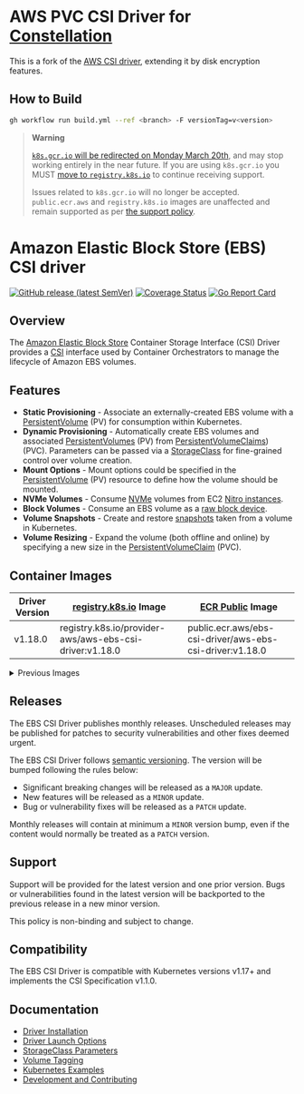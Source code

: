 # AWS PVC CSI Driver for [Constellation](https://github.com/edgelesssys/constellation)

This is a fork of the [AWS CSI driver](https://github.com/kubernetes-sigs/aws-ebs-csi-driver), extending it by disk encryption features.

## How to Build

```bash
gh workflow run build.yml --ref <branch> -F versionTag=v<version>
```

> **Warning**
>
> [`k8s.gcr.io` will be redirected on Monday March 20th](https://kubernetes.io/blog/2023/03/10/image-registry-redirect/), and may stop working entirely in the near future. If you are using `k8s.gcr.io` you MUST [move to `registry.k8s.io`](https://kubernetes.io/blog/2023/02/06/k8s-gcr-io-freeze-announcement/) to continue receiving support.
>
> Issues related to `k8s.gcr.io` will no longer be accepted. `public.ecr.aws` and `registry.k8s.io` images are unaffected and remain supported as per [the support policy](https://github.com/kubernetes-sigs/aws-ebs-csi-driver#support).

# Amazon Elastic Block Store (EBS) CSI driver
[![GitHub release (latest SemVer)](https://img.shields.io/github/v/release/kubernetes-sigs/aws-ebs-csi-driver)](https://github.com/kubernetes-sigs/aws-ebs-csi-driver/releases)
[![Coverage Status](https://coveralls.io/repos/github/kubernetes-sigs/aws-ebs-csi-driver/badge.svg?branch=master)](https://coveralls.io/github/kubernetes-sigs/aws-ebs-csi-driver?branch=master)
[![Go Report Card](https://goreportcard.com/badge/github.com/kubernetes-sigs/aws-ebs-csi-driver)](https://goreportcard.com/report/github.com/kubernetes-sigs/aws-ebs-csi-driver)

## Overview

The [Amazon Elastic Block Store](https://aws.amazon.com/ebs/) Container Storage Interface (CSI) Driver provides a [CSI](https://github.com/container-storage-interface/spec/blob/master/spec.md) interface used by Container Orchestrators to manage the lifecycle of Amazon EBS volumes.

## Features
* **Static Provisioning** - Associate an externally-created EBS volume with a [PersistentVolume](https://kubernetes.io/docs/concepts/storage/persistent-volumes/) (PV) for consumption within Kubernetes.
* **Dynamic Provisioning** - Automatically create EBS volumes and associated [PersistentVolumes](https://kubernetes.io/docs/concepts/storage/persistent-volumes/) (PV) from [PersistentVolumeClaims](https://kubernetes.io/docs/concepts/storage/persistent-volumes/#dynamic)) (PVC). Parameters can be passed via a [StorageClass](https://kubernetes.io/docs/concepts/storage/storage-classes/#the-storageclass-resource) for fine-grained control over volume creation.
* **Mount Options** - Mount options could be specified in the [PersistentVolume](https://kubernetes.io/docs/concepts/storage/persistent-volumes/) (PV) resource to define how the volume should be mounted.
* **NVMe Volumes** - Consume [NVMe](https://docs.aws.amazon.com/AWSEC2/latest/UserGuide/nvme-ebs-volumes.html) volumes from EC2 [Nitro instances](https://docs.aws.amazon.com/AWSEC2/latest/UserGuide/instance-types.html#ec2-nitro-instances).
* **Block Volumes** - Consume an EBS volume as a [raw block device](https://kubernetes-csi.github.io/docs/raw-block.html).
* **Volume Snapshots** - Create and restore [snapshots](https://kubernetes.io/docs/concepts/storage/volume-snapshots/) taken from a volume in Kubernetes.
* **Volume Resizing** - Expand the volume (both offline and online) by specifying a new size in the [PersistentVolumeClaim](https://kubernetes.io/docs/concepts/storage/persistent-volumes/#expanding-persistent-volumes-claims) (PVC).

## Container Images

| Driver Version | [registry.k8s.io](https://kubernetes.io/blog/2022/11/28/registry-k8s-io-faster-cheaper-ga/) Image | [ECR Public](https://gallery.ecr.aws/ebs-csi-driver/aws-ebs-csi-driver) Image |
|----------------|---------------------------------------------------------------------------------------------------|-------------------------------------------------------------------------------|
| v1.18.0        | registry.k8s.io/provider-aws/aws-ebs-csi-driver:v1.18.0                                           | public.ecr.aws/ebs-csi-driver/aws-ebs-csi-driver:v1.18.0                      |

<details>
<summary>Previous Images</summary>

| Driver Version | [registry.k8s.io](https://kubernetes.io/blog/2022/11/28/registry-k8s-io-faster-cheaper-ga/) Image | [ECR Public](https://gallery.ecr.aws/ebs-csi-driver/aws-ebs-csi-driver) Image |
|----------------|---------------------------------------------------------------------------------------------------|-------------------------------------------------------------------------------|
| v1.17.0        | registry.k8s.io/provider-aws/aws-ebs-csi-driver:v1.17.0                                           | public.ecr.aws/ebs-csi-driver/aws-ebs-csi-driver:v1.17.0                      |
| v1.16.1        | registry.k8s.io/provider-aws/aws-ebs-csi-driver:v1.16.1                                           | public.ecr.aws/ebs-csi-driver/aws-ebs-csi-driver:v1.16.1                      |
| v1.16.0        | registry.k8s.io/provider-aws/aws-ebs-csi-driver:v1.16.0                                           | public.ecr.aws/ebs-csi-driver/aws-ebs-csi-driver:v1.16.0                      |
| v1.15.1        | registry.k8s.io/provider-aws/aws-ebs-csi-driver:v1.15.1                                           | public.ecr.aws/ebs-csi-driver/aws-ebs-csi-driver:v1.15.1                      |
| v1.15.0        | registry.k8s.io/provider-aws/aws-ebs-csi-driver:v1.15.0                                           | public.ecr.aws/ebs-csi-driver/aws-ebs-csi-driver:v1.15.0                      |
| v1.14.1        | registry.k8s.io/provider-aws/aws-ebs-csi-driver:v1.14.1                                           | public.ecr.aws/ebs-csi-driver/aws-ebs-csi-driver:v1.14.1                      |
| v1.14.0        | registry.k8s.io/provider-aws/aws-ebs-csi-driver:v1.14.0                                           | public.ecr.aws/ebs-csi-driver/aws-ebs-csi-driver:v1.14.0                      |
| v1.13.0        | registry.k8s.io/provider-aws/aws-ebs-csi-driver:v1.13.0                                           | public.ecr.aws/ebs-csi-driver/aws-ebs-csi-driver:v1.13.0                      |
| v1.12.1        | registry.k8s.io/provider-aws/aws-ebs-csi-driver:v1.12.1                                           | public.ecr.aws/ebs-csi-driver/aws-ebs-csi-driver:v1.12.1                      |
| v1.12.0        | registry.k8s.io/provider-aws/aws-ebs-csi-driver:v1.12.0                                           | public.ecr.aws/ebs-csi-driver/aws-ebs-csi-driver:v1.12.0                      |
| v1.11.5        | registry.k8s.io/provider-aws/aws-ebs-csi-driver:v1.11.5                                           | public.ecr.aws/ebs-csi-driver/aws-ebs-csi-driver:v1.11.5                      |
| v1.11.4        | registry.k8s.io/provider-aws/aws-ebs-csi-driver:v1.11.4                                           | public.ecr.aws/ebs-csi-driver/aws-ebs-csi-driver:v1.11.4                      |
| v1.11.3        | registry.k8s.io/provider-aws/aws-ebs-csi-driver:v1.11.3                                           | public.ecr.aws/ebs-csi-driver/aws-ebs-csi-driver:v1.11.3                      |
| v1.11.2        | registry.k8s.io/provider-aws/aws-ebs-csi-driver:v1.11.2                                           | public.ecr.aws/ebs-csi-driver/aws-ebs-csi-driver:v1.11.2                      |
| v1.10.0        | registry.k8s.io/provider-aws/aws-ebs-csi-driver:v1.10.0                                           | public.ecr.aws/ebs-csi-driver/aws-ebs-csi-driver:v1.10.0                      |
| v1.9.0         | registry.k8s.io/provider-aws/aws-ebs-csi-driver:v1.9.0                                            | public.ecr.aws/ebs-csi-driver/aws-ebs-csi-driver:v1.9.0                       |
| v1.8.0         | registry.k8s.io/provider-aws/aws-ebs-csi-driver:v1.8.0                                            | public.ecr.aws/ebs-csi-driver/aws-ebs-csi-driver:v1.8.0                       |
| v1.7.0         | registry.k8s.io/provider-aws/aws-ebs-csi-driver:v1.7.0                                            | public.ecr.aws/ebs-csi-driver/aws-ebs-csi-driver:v1.7.0                       |
| v1.6.2         | registry.k8s.io/provider-aws/aws-ebs-csi-driver:v1.6.2                                            | public.ecr.aws/ebs-csi-driver/aws-ebs-csi-driver:v1.6.2                       |
| v1.6.1         | registry.k8s.io/provider-aws/aws-ebs-csi-driver:v1.6.1                                            | public.ecr.aws/ebs-csi-driver/aws-ebs-csi-driver:v1.6.1                       |
| v1.6.0         | registry.k8s.io/provider-aws/aws-ebs-csi-driver:v1.6.0                                            | public.ecr.aws/ebs-csi-driver/aws-ebs-csi-driver:v1.6.0                       |

</details>

## Releases

The EBS CSI Driver publishes monthly releases. Unscheduled releases may be published for patches to security vulnerabilities and other fixes deemed urgent.

The EBS CSI Driver follows [semantic versioning](https://semver.org/). The version will be bumped following the rules below:

* Significant breaking changes will be released as a `MAJOR` update.
* New features will be released as a `MINOR` update.
* Bug or vulnerability fixes will be released as a `PATCH` update.

Monthly releases will contain at minimum a `MINOR` version bump, even if the content would normally be treated as a `PATCH` version.

## Support

Support will be provided for the latest version and one prior version. Bugs or vulnerabilities found in the latest version will be backported to the previous release in a new minor version.

This policy is non-binding and subject to change.

## Compatibility

The EBS CSI Driver is compatible with Kubernetes versions v1.17+ and implements the CSI Specification v1.1.0.

## Documentation

* [Driver Installation](docs/install.md)
* [Driver Launch Options](docs/options.md)
* [StorageClass Parameters](docs/parameters.md)
* [Volume Tagging](docs/tagging.md)
* [Kubernetes Examples](/examples/kubernetes)
* [Development and Contributing](CONTRIBUTING.md)
